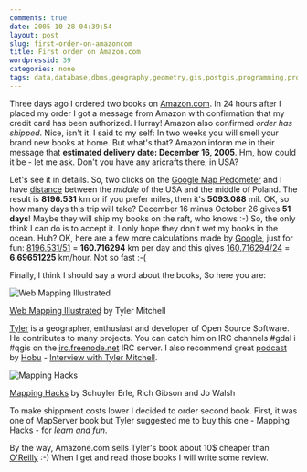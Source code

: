 ```yaml
---
comments: true
date: 2005-10-28 04:39:54
layout: post
slug: first-order-on-amazoncom
title: First order on Amazon.com
wordpressid: 39
categories: none
tags: data,database,dbms,geography,geometry,gis,postgis,programming,project,spatial
---
```



Three days ago I ordered two books on [Amazon.com](http://www.amazon.com). In 24 hours after I placed my order I got a message from Amazon with confirmation that my credit card has been authorized. Hurray! Amazon also confirmed _order has shipped_. Nice, isn't it. I said to my self: In two weeks you will smell your brand new books at home. But what's that? Amazon inform me in their message that **estimated delivery date: December 16, 2005**. Hm, how could it be - let me ask. Don't you have any aricrafts there, in USA?







Let's see it in details. So, two clicks on the [Google Map Pedometer](http://www.webwalking.com/googlemap.htm) and I have [distance](http://www.webwalking.com/googlemap.htm?zl=15&x=-46.40625&y=37.16031654673677&path=g}nwFnk~hRypedAygz|U) between the _middle_ of the USA and the middle of Poland. The result is **8196.531** km or if you prefer miles, then it's **5093.088** mil. OK, so how many days this trip will take? December 16 minus October 26 gives **51 days**! Maybe they will ship my books on the raft, who knows :-) So, the only think I can do is to accept it. I only hope they don't wet my books in the ocean. Huh? OK, here are a few more calculations made by [Google](http://www.google.com), just for fun: [8196.531/51](http://www.google.pl/search?q=8196.531%2F51) = **160.716294** km per day and this gives [160.716294/24](http://www.google.pl/search?q=160.716294%2F24) = **6.69651225** km/hour. Not so fast :-(







Finally, I think I should say a word about the books, So here you are:







![Web Mapping Illustrated](http://ec1.images-amazon.com/images/P/0596008651.01._AA240_SCLZZZZZZZ_.jpg)


[Web Mapping Illustrated](http://www.amazon.com/gp/product/0596008651/103-5449325-1967039) by Tyler Mitchell

[Tyler](http://www.oreillynet.com/cs/catalog/view/au/1898) is a geographer, enthusiast and developer of Open Source Software. He contributes to many projects. You can catch him on IRC channels #gdal i #qgis on the [irc.freenode.net](http://freenode.net) IRC server. I also recommend great [podcast](http://en.wikipedia.org/wiki/Podcasting) by [Hobu](http://www.hobu.biz) - [Interview with Tyler Mitchell](http://hobu.biz/index_html/tyler_mitchell_podcast).






![Mapping Hacks](http://ec1.images-amazon.com/images/P/0596007035.01._AA240_SCLZZZZZZZ_.jpg)


[Mapping Hacks](http://www.amazon.com/gp/product/0596007035/103-5449325-1967039) by Schuyler Erle, Rich Gibson and Jo Walsh

To make shippment costs lower I decided to order second book. First, it was one of MapServer book but Tyler suggested me to buy this one - Mapping Hacks - for _learn and fun_.



By the way, Amazone.com sells Tyler's book about 10$ cheaper than [O'Reilly](http://www.oreilly.com/catalog/webmapping/) :-)
When I get and read those books I will write some review.

